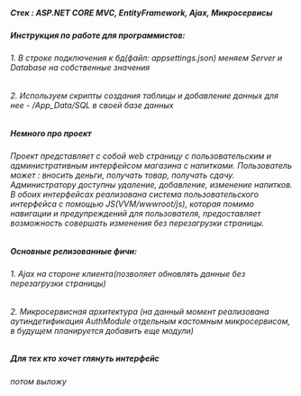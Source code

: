 ##### Стек : ASP.NET CORE MVC, EntityFramework, Ajax, Микросервисы

##### Инструкция по работе для программистов:
###### 1. В строке подключения к бд(файл: appsettings.json) меняем Server и Database на собственные значения
###### 2. Используем скрипты создания таблицы и добавление данных для нее - /App_Data/SQL в своей базе данных

##### Немного про проект
###### Проект представляет с собой web страницу с пользовательским и административным интерфейсом магазина с напитками. Пользователь может : вносить деньги, получать товар, получать сдачу. Администратору доступны удаление, добавление, изменение напитков. В обоих интерфейсах реализована система пользовательского интерфейса с помощью JS(VVM/wwwroot/js), которая помимо навигации и предупреждений для пользователя, предоставляет возможность совершать изменения без перезагрузки страницы. 

##### Основные релизованные фичи:
###### 1. Ajax на стороне клиента(позволяет обновлять данные без перезагрузки страницы)
###### 2. Микросервисная архитектура (на данный момент реализована аутиндетификация AuthModule отдельным кастомным микросервисом, в будущем планируется добавить еще модули)

##### Для тех кто хочет глянуть интерфейс 
###### потом выложу
